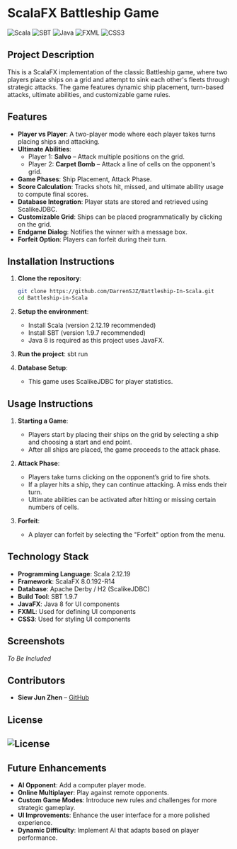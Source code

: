 # ScalaFX Battleship Game

![Scala](https://img.shields.io/badge/Scala-2.12.19-red?style=flat&logo=scala)
![SBT](https://img.shields.io/badge/SBT-1.9.7-blue?style=flat&logo=sbt)
![Java](https://img.shields.io/badge/Java-8-007396?style=flat&logo=java)
![FXML](https://img.shields.io/badge/FXML-007396?style=flat&logo=java&logoColor=white)
![CSS3](https://img.shields.io/badge/CSS3-1572B6?style=flat&logo=css3)

## Project Description
This is a ScalaFX implementation of the classic Battleship game, where two players place ships on a grid and attempt to sink each other's fleets through strategic attacks. The game features dynamic ship placement, turn-based attacks, ultimate abilities, and customizable game rules.

## Features
- **Player vs Player**: A two-player mode where each player takes turns placing ships and attacking.
- **Ultimate Abilities**:
  - Player 1: **Salvo** – Attack multiple positions on the grid.
  - Player 2: **Carpet Bomb** – Attack a line of cells on the opponent's grid.
- **Game Phases**: Ship Placement, Attack Phase.
- **Score Calculation**: Tracks shots hit, missed, and ultimate ability usage to compute final scores.
- **Database Integration**: Player stats are stored and retrieved using ScalikeJDBC.
- **Customizable Grid**: Ships can be placed programmatically by clicking on the grid.
- **Endgame Dialog**: Notifies the winner with a message box.
- **Forfeit Option**: Players can forfeit during their turn.

## Installation Instructions

1. **Clone the repository**:
   ```bash
   git clone https://github.com/DarrenSJZ/Battleship-In-Scala.git
   cd Battleship-in-Scala
   ```

3. **Setup the environment**:
   - Install Scala (version 2.12.19 recommended)
   - Install SBT (version 1.9.7 recommended)
   - Java 8 is required as this project uses JavaFX.

4. **Run the project**:
   sbt run

5. **Database Setup**:
   - This game uses ScalikeJDBC for player statistics.

## Usage Instructions

1. **Starting a Game**:
   - Players start by placing their ships on the grid by selecting a ship and choosing a start and end point.
   - After all ships are placed, the game proceeds to the attack phase.

2. **Attack Phase**:
   - Players take turns clicking on the opponent’s grid to fire shots.
   - If a player hits a ship, they can continue attacking. A miss ends their turn.
   - Ultimate abilities can be activated after hitting or missing certain numbers of cells.

3. **Forfeit**:
   - A player can forfeit by selecting the "Forfeit" option from the menu.

## Technology Stack
- **Programming Language**: Scala 2.12.19
- **Framework**: ScalaFX 8.0.192-R14
- **Database**: Apache Derby / H2 (ScalikeJDBC)
- **Build Tool**: SBT 1.9.7
- **JavaFX**: Java 8 for UI components
- **FXML**: Used for defining UI components
- **CSS3**: Used for styling UI components

## Screenshots

_To Be Included_

## Contributors
- **Siew Jun Zhen** – [GitHub](https://github.com/yourusername)

## License
![License](https://img.shields.io/badge/License-MIT-green.svg)
---

## Future Enhancements
- **AI Opponent**: Add a computer player mode.
- **Online Multiplayer**: Play against remote opponents.
- **Custom Game Modes**: Introduce new rules and challenges for more strategic gameplay.
- **UI Improvements**: Enhance the user interface for a more polished experience.
- **Dynamic Difficulty**: Implement AI that adapts based on player performance.
